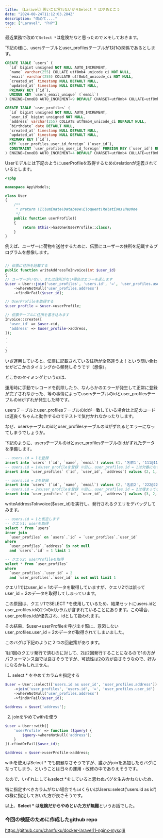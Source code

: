 ```yaml
---
title: 【Laravel】悪いこと言わないからSelect * はやめとこう
date: "2024-08-24T11:12:03.284Z"
description: "改めて...."
tags: ["Laravel", "PHP"]
---
```


最近業務で改めて`Select *`は危険だなと思ったのでメモしておきます。

下記の様に、usersテーブルとuser_profilesテーブルが1対1の関係であるとします。

```sql
CREATE TABLE `users` (
  `id` bigint unsigned NOT NULL AUTO_INCREMENT,
  `name` varchar(255) COLLATE utf8mb4_unicode_ci NOT NULL,
  `email` varchar(255) COLLATE utf8mb4_unicode_ci NOT NULL,
  `created_at` timestamp NULL DEFAULT NULL,
  `updated_at` timestamp NULL DEFAULT NULL,
  PRIMARY KEY (`id`),
  UNIQUE KEY `users_email_unique` (`email`)
) ENGINE=InnoDB AUTO_INCREMENT=9 DEFAULT CHARSET=utf8mb4 COLLATE=utf8mb4_unicode_ci;

CREATE TABLE `user_profiles` (
  `id` bigint unsigned NOT NULL AUTO_INCREMENT,
  `user_id` bigint unsigned NOT NULL,
  `address` varchar(255) COLLATE utf8mb4_unicode_ci DEFAULT NULL,
  `birthdate` date DEFAULT NULL,
  `created_at` timestamp NULL DEFAULT NULL,
  `updated_at` timestamp NULL DEFAULT NULL,
  PRIMARY KEY (`id`),
  KEY `user_profiles_user_id_foreign` (`user_id`),
  CONSTRAINT `user_profiles_user_id_foreign` FOREIGN KEY (`user_id`) REFERENCES `users` (`id`) ON DELETE CASCADE
) ENGINE=InnoDB AUTO_INCREMENT=4 DEFAULT CHARSET=utf8mb4 COLLATE=utf8mb4_unicode_ci;
```

Userモデルには下記のようにuserProfileを取得するためのrelationが定義されているとします。

```php
<?php

namespace App\Models;

class User
{
    /**
     * @return \Illuminate\Database\Eloquent\Relations\HasOne
     */
    public function userProfile()
    {
        return $this->hasOne(UserProfile::class);
    }
}
```

例えば、ユーザーに荷物を送付するために、伝票にユーザーの住所を記載するプログラムを想像します。

```php

// 伝票に住所を記載する
public function writeAddressToInvoice(int $user_id)
{
// ユーザーがいない、または住所がない場合はエラーを返します
$user = User::join('user_profiles', 'users.id', '=', 'user_profiles.user_id')
    ->whereNotNull('user_profiles.address')
    ->findOrFail($user_id);

// UserProfileを取得する
$user_profile = $user->userProfile;

// 伝票テーブルに住所を書き込みます
Invoice::create([
  'user_id' => $user->id,
  'address' => $user_profile->address,
]);
.
.
.
}
```

いざ運用していると、伝票に記載されている住所が全然違うよ！という問い合わせがどこかのタイミングから頻発しそうです（想像）。

どこかのタイミングというのは、

運用時に手動でレコードを削除したり、なんらかのエラーが発生して正常に登録が完了されなかった、等の事情によってusersテーブルのidとuser_profilesテーブルのidがずれが発生した時です。

usersテーブルとuser_profilesテーブルのidが一致している場合は上記のコードは運良くちゃんと動作するのでテストで気付かれなかったりします。

なぜ、usersテーブルのidとuser_profilesテーブルのidがずれるとエラーになってしまうでしょうか。

下記のように、usersテーブルのidとuser_profilesテーブルのidがずれたデータを準備します。

```sql
-- users.id = 1を登録
insert into `users` (`id`, `name`, `email`) values (1, '名前1', '111@111.com');
-- users.id = 1のuser_profileを登録 ※但し、user_profiles.id = 1は欠番になっていると仮定し、user_profiles.id = 2で登録する
insert into `user_profiles` (`id`, `user_id`, `address`) values (2, 1, '住所1');

-- users.id = 2を登録
insert into `users` (`id`, `name`, `email`) values (2, '名前2', '222@222.com');
-- users.id = 2のuser_profileを登録 ※但し、user_profiles.id = 2は埋まっているので、user_profiles.id = 3で登録する
insert into `user_profiles` (`id`, `user_id`, `address`) values (3, 2, '住所2');
```

writeAddressToInvoice($user_id)を実行し、発行されるクエリをデバッグしてみます。

```sql
-- users.id = 1と仮定します
-- クエリ1: userを取得
select * from `users`
inner join
  `user_profiles` on `users`.`id` = `user_profiles`.`user_id`
where
  `user_profiles`.`address` is not null
  and `users`.`id` = 1 limit 1

-- クエリ2: userProfileを取得
select * from `user_profiles`
where
  `user_profiles`.`user_id` = 2
  and `user_profiles`.`user_id` is not null limit 1
```

クエリ1ではuser_id = 1のデータを取得していますが、クエリ2では誤ってuser_id = 2のデータを取得してしまっています。

この原因は、クエリ1でSELECT *を使用しているため、結果セットにusers.idとuser_profiles.idの2つのidカラムが含まれていることにあります。この場合、user_profiles.idが優先され、idとして扱われます。

その結果、$user->userProfileを呼び出す際に、意図しないuser_profiles.user_id = 2のデータが取得されてしまいました。

このバグは下記のように２つの回避策があります。

1は1回のクエリ発行で済むのに対して、2は2回発行することになるので1の方がパフォーマンス面では良さそうですが、可読性は2の方が良さそうなので、好みになるかもしれません。

1. select * をやめてカラムを指定する

```php
$user = User::select(['users.id as user_id', 'user_profiles.address'])
    ->join('user_profiles', 'users.id', '=', 'user_profiles.user_id')
    ->whereNotNull('user_profiles.address')
    ->findOrFail($user_id);

$address = $user['address'];
```

2. joinをやめてwithを使う

```php
$user = User::with([
    'userProfile' => function ($query) {
        $query->whereNotNull('address');
    }
])->findOrFail($user_id);

$address = $user->userProfile->address;
```

withを使えばSelect * でも問題なさそうですが、誰かがjoinを追加したらバグになってしまう、ということは日々の運用・改修の中でありえそうです。

なので、いずれにしてもselect *をしていると思わぬバグを生みかねないため、

特に指定すべきカラムがない場合でも`id`くらいはUsers::select('users.id as id')の様に指定しておいた方が良さそうです。

以上、<strong>Select * は危険だからやめといた方が無難</strong>というお話でした。


### 今回の検証のために作成したgithub repo
<a href="https://github.com/chanfuku/docker-laravel11-nginx-mysql8" target="_blank">
https://github.com/chanfuku/docker-laravel11-nginx-mysql8
</a>
